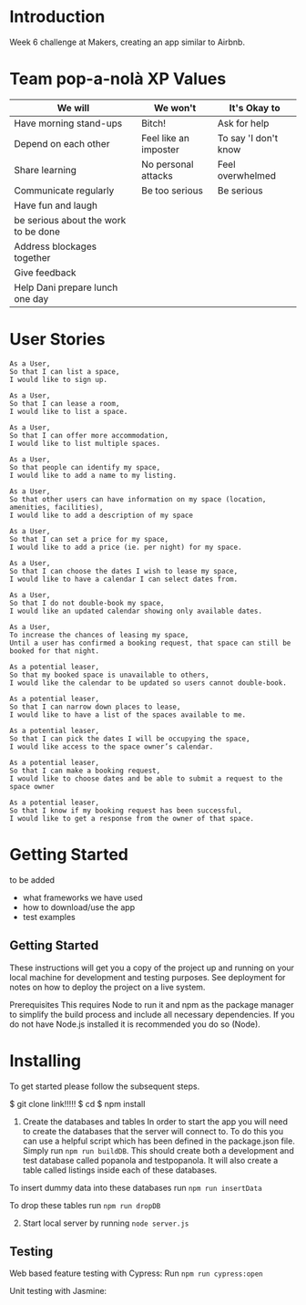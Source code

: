 Introduction
==============
Week 6 challenge at Makers, creating an app similar to Airbnb.


Team pop-a-nolà XP Values
============================

|We will|We won't|It's Okay to|
|---|---|---|
| Have morning stand-ups|Bitch!|Ask for help|
| Depend on each other|Feel like an imposter|To say 'I don't know|
| Share learning|No personal attacks|Feel overwhelmed|
|Communicate regularly|Be too serious|Be serious|
|Have fun and laugh|  |  |
|be serious about the work to be done|  |  |
|Address blockages together|  |  |
|Give feedback|  |  |
|Help Dani prepare lunch one day|  |  |  |


User Stories
==============

```
As a User,
So that I can list a space,
I would like to sign up.

As a User,
So that I can lease a room,
I would like to list a space.

As a User,
So that I can offer more accommodation,
I would like to list multiple spaces.

As a User,
So that people can identify my space,
I would like to add a name to my listing.

As a User,
So that other users can have information on my space (location, amenities, facilities),
I would like to add a description of my space

As a User,
So that I can set a price for my space,
I would like to add a price (ie. per night) for my space.

As a User,
So that I can choose the dates I wish to lease my space,
I would like to have a calendar I can select dates from.

As a User,
So that I do not double-book my space,
I would like an updated calendar showing only available dates.

As a User,
To increase the chances of leasing my space,
Until a user has confirmed a booking request, that space can still be booked for that night.

As a potential leaser,
So that my booked space is unavailable to others,
I would like the calendar to be updated so users cannot double-book.

As a potential leaser,
So that I can narrow down places to lease,
I would like to have a list of the spaces available to me.

As a potential leaser,
So that I can pick the dates I will be occupying the space,
I would like access to the space owner’s calendar.

As a potential leaser,
So that I can make a booking request,
I would like to choose dates and be able to submit a request to the space owner

As a potential leaser,
So that I know if my booking request has been successful,
I would like to get a response from the owner of that space.
```

Getting Started
==================

to be added
 - what frameworks we have used
 - how to download/use the app
 - test examples

Getting Started
-------
These instructions will get you a copy of the project up and running on your local machine for development and testing purposes. See deployment for notes on how to deploy the project on a live system.

Prerequisites
This requires Node to run it and npm as the package manager to simplify the build process and include all necessary dependencies. If you do not have Node.js installed it is recommended you do so (Node).

Installing
======
To get started please follow the subsequent steps.

$ git clone link!!!!!
$ cd <repo name>
$ npm install

1. Create the databases and tables
In order to start the app you will need to create the databases that the server will connect to. To do this you can use a helpful script which has been defined in the package.json file. Simply run `npm run buildDB`. This should create both a development and test database called popanola and testpopanola. It will also create a table called listings inside each of these databases.

To insert dummy data into these databases run `npm run insertData`

To drop these tables run `npm run dropDB`

2. Start local server by running `node server.js`

Testing
------

Web based feature testing with Cypress:
Run `npm run cypress:open`

Unit testing with Jasmine:
